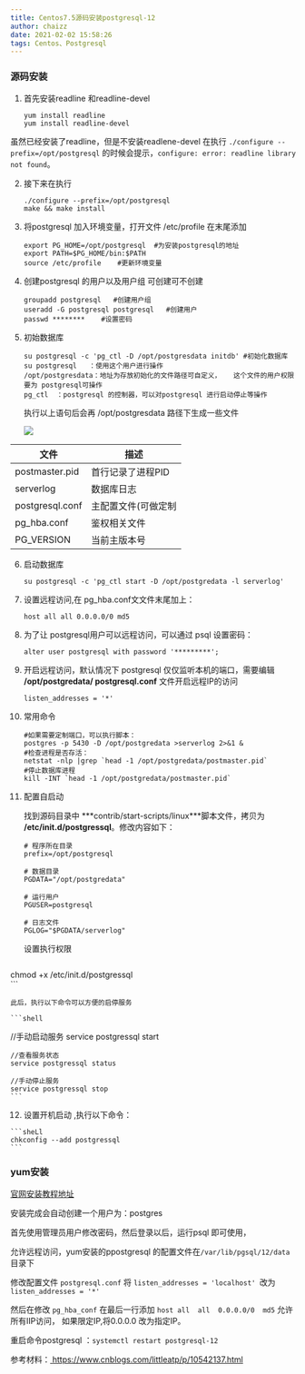 ```yaml
---
title: Centos7.5源码安装postgresql-12
author: chaizz
date: 2021-02-02 15:58:26
tags: Centos、Postgresql
---
```


### 源码安装

1. 首先安装readline 和readline-devel

   ```shll
   yum install readline 
   yum install readline-devel
   ```

<!--more-->

虽然已经安装了readline，但是不安装readlene-devel 在执行 `./configure --prefix=/opt/postgresql` 的时候会提示，`configure: error: readline library not found`。

2. 接下来在执行 

   ```shell
   ./configure --prefix=/opt/postgresql
   make && make install
   ```

3. 将postgresql 加入环境变量，打开文件 /etc/profile  在末尾添加

   ```shell
   export PG_HOME=/opt/postgresql  #为安装postgresql的地址
   export PATH=$PG_HOME/bin:$PATH
   source /etc/profile    #更新环境变量
   ```

4. 创建postgresql 的用户以及用户组 可创建可不创建

   ```shell
   groupadd postgresql   #创建用户组
   useradd -G postgresql postgresql   #创建用户
   passwd ********    #设置密码  
   ```


5. 初始数据库

   ```shell
   su postgresql -c 'pg_ctl -D /opt/postgresdata initdb' #初始化数据库
   su postgresql   ：使用这个用户进行操作
   /opt/postgresdata：地址为存放初始化的文件路径可自定义，   这个文件的用户权限要为 postgresql可操作
   pg_ctl  ：postgresql 的控制器，可以对postgresql 进行启动停止等操作
   ```

   执行以上语句后会再  /opt/postgresdata 路径下生成一些文件

   ![](postgresql0.jpg)

| 文件            | 描述                |
| --------------- | ------------------- |
| postmaster.pid  | 首行记录了进程PID   |
| serverlog       | 数据库日志          |
| postgresql.conf | 主配置文件(可做定制 |
| pg_hba.conf     | 鉴权相关文件        |
| PG_VERSION      | 当前主版本号        |

6. 启动数据库

   ```shell
   su postgresql -c 'pg_ctl start -D /opt/postgredata -l serverlog'
   ```

   

7. 设置远程访问,在 pg_hba.conf文文件末尾加上：

   ```shell
   host all all 0.0.0.0/0 md5
   ```

8. 为了让 postgresql用户可以远程访问，可以通过 psql 设置密码：

   ```
   alter user postgresql with password '*********';
   ```



9. 开启远程访问，默认情况下 postgresql 仅仅监听本机的端口，需要编辑 **/opt/postgredata/ postgresql.conf** 文件开启远程IP的访问

   ```
   listen_addresses = '*'
   ```

10. 常用命令

    ```shell
    #如果需要定制端口，可以执行脚本：
    postgres -p 5430 -D /opt/postgredata >serverlog 2>&1 &
    #检查进程是否存活：
    netstat -nlp |grep `head -1 /opt/postgredata/postmaster.pid`
    #停止数据库进程
    kill -INT `head -1 /opt/postgredata/postmaster.pid`
    ```

11. 配置自启动

    找到源码目录中 ***contrib/start-scripts/linux\***脚本文件，拷贝为 **/etc/init.d/postgressql**。修改内容如下：

    ```shell
    # 程序所在目录
    prefix=/opt/postgresql
    
    # 数据目录
    PGDATA="/opt/postgredata"
    
    # 运行用户
    PGUSER=postgresql
    
    # 日志文件
    PGLOG="$PGDATA/serverlog"
    ```

    设置执行权限

    ```shell
chmod +x /etc/init.d/postgressql		
    ```
    
    此后，执行以下命令可以方便的启停服务

    ```shell
//手动启动服务
    service postgressql start
    
    //查看服务状态
    service postgressql status
    
    //手动停止服务
    service postgressql stop
    ```
    
12.  设置开机启动 ,执行以下命令：

    ```sheLl
    chkconfig --add postgressql
    ```

    

### yum安装

 [官网安装教程地址](https://www.postgresql.org/download/linux/redhat/)

安装完成会自动创建一个用户为：postgres  

首先使用管理员用户修改密码，然后登录以后，运行psql 即可使用，

允许远程访问，yum安装的ppostgresql 的配置文件在`/var/lib/pgsql/12/data` 目录下

修改配置文件 `postgresql.conf` 将 `listen_addresses = 'localhost' `改为 `listen_addresses = '*' `

然后在修改 `pg_hba_conf` 在最后一行添加 `host all  all  0.0.0.0/0  md5`  允许所有IIP访问， 如果限定IP,将0.0.0.0 改为指定IP。

重启命令postgresql  ：`systemctl restart postgresql-12`



参考材料：[ https://www.cnblogs.com/littleatp/p/10542137.html ]()
